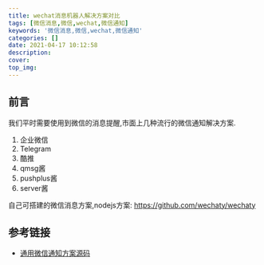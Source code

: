 ```yaml
---
title: wechat消息机器人解决方案对比
tags: [微信消息,微信,wechat,微信通知]
keywords: '微信消息,微信,wechat,微信通知'
categories: []
date: 2021-04-17 10:12:58
description:
cover:
top_img:
---
```


## 前言

我们平时需要使用到微信的消息提醒,市面上几种流行的微信通知解决方案.

1. 企业微信
2. Telegram
3. 酷推
4. qmsg酱
5. pushplus酱
6. server酱

自己可搭建的微信消息方案,nodejs方案: <https://github.com/wechaty/wechaty>

## 参考链接

- [通用微信通知方案源码](https://github.com/Wenmoux/checkbox/blob/master/sendmsg.js)